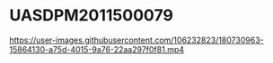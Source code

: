 # UASDPM2011500079


https://user-images.githubusercontent.com/106232823/180730963-15864130-a75d-4015-9a76-22aa297f0f81.mp4

